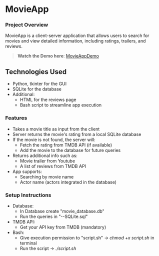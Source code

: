# MovieApp

### Project Overview

MovieApp is a client-server application that allows users to search for movies and view detailed information, including ratings, trailers, and reviews.
> **Watch the Demo here**: [MovieAppDemo](https://drive.google.com/file/d/1MgrZa6bIkOLnwRyatOvjcFFpVHF7rdx-/view?usp=sharing)

## Technologies Used

- Python, tkinter for the GUI
- SQLite for the database
- Additional:
  - HTML for the reviews page
  - Bash script to streamline app execution

### Features

- Takes a movie title as input from the client
- Server returns the movie's rating from a local SQLite database
- If the movie is not found, the server will:
  - Fetch the rating from TMDB API (if available)
  - Add the movie to the database for future queries
- Returns additional info such as:
  - Movie trailer from Youtube
  - A list of reviews from TMDB API
- App supports:
  - Searching by movie name
  - Actor name (actors integrated in the database)

### Setup Instructions

- Database:
  - In Database create "movie_database.db"
  - Run the queries in "--SQLite.sql"
- TMDB API:
  - Get your API key from TMDB (mandatory)
- Bash:
  - Give execution permission to "script.sh" -> _chmod +x script.sh_ in terminal
  - Run the script -> _./script.sh_
